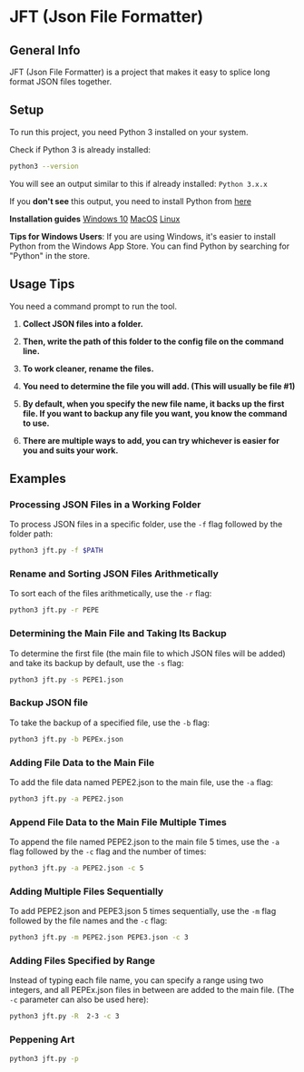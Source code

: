 # JFT (Json File Formatter)

## General Info
JFT (Json File Formatter) is a project that makes it easy to splice long format JSON files together.

## Setup
To run this project, you need Python 3 installed on your system.

Check if Python 3 is already installed:
```bash
python3 --version

```
You will see an output similar to this if already installed: ```Python 3.x.x```

If you **don't see** this output, you need to install Python from [here](https://www.python.org/downloads/)

**Installation guides**
[Windows 10](https://www.youtube.com/watch?v=MHJ5k-MARUk)
[MacOS](https://www.youtube.com/watch?v=nhv82tvFfkM)
[Linux](https://www.youtube.com/watch?v=IAco2SSuGms)

**Tips for Windows Users**:
If you are using Windows, it's easier to install Python from the Windows App Store. You can find Python by searching for "Python" in the store.


## Usage Tips

You need a command prompt to run the tool. 

1. **Collect JSON files into a folder.**
   
2. **Then, write the path of this folder to the config file on the command line.**

3. **To work cleaner, rename the files.**

4. **You need to determine the file you will add. (This will usually be file #1)**

5. **By default, when you specify the new file name, it backs up the first file. If you want to backup any file you want, you know the command to use.**

6. **There are multiple ways to add, you can try whichever is easier for you and suits your work.**



## Examples

### Processing JSON Files in a Working Folder

To process JSON files in a specific folder, use the `-f` flag followed by the folder path:
```bash
python3 jft.py -f $PATH

```


### Rename and Sorting JSON Files Arithmetically

To sort each of the files arithmetically, use the `-r` flag:
```bash
python3 jft.py -r PEPE

```

### Determining the Main File and Taking Its Backup

To determine the first file (the main file to which JSON files will be added) and take its backup by default, use the `-s` flag:
```bash
python3 jft.py -s PEPE1.json

```


### Backup JSON file

To take the backup of a specified file, use the `-b` flag:

```bash
python3 jft.py -b PEPEx.json

```
 
### Adding File Data to the Main File

To add the file data named PEPE2.json to the main file, use the `-a` flag:

```bash
python3 jft.py -a PEPE2.json

```


### Append File Data to the Main File Multiple Times

To append the file named PEPE2.json to the main file 5 times, use the `-a` flag followed by the `-c` flag and the number of times:

```bash
python3 jft.py -a PEPE2.json -c 5

```



### Adding Multiple Files Sequentially

To add PEPE2.json and PEPE3.json 5 times sequentially, use the `-m` flag followed by the file names and the `-c` flag:

```bash
python3 jft.py -m PEPE2.json PEPE3.json -c 3

```


### Adding Files Specified by Range

Instead of typing each file name, you can specify a range using two integers, and all PEPEx.json files in between are added to the main file. (The `-c` parameter can also be used here):

```bash
python3 jft.py -R  2-3 -c 3

```


### Peppening Art

```bash
python3 jft.py -p

```
